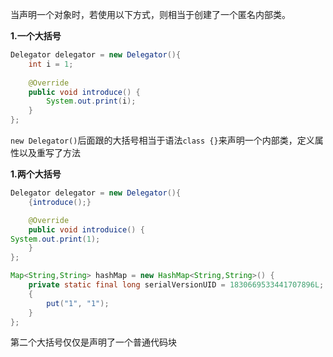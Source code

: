 当声明一个对象时，若使用以下方式，则相当于创建了一个匿名内部类。

**1.一个大括号**

```java
Delegator delegator = new Delegator(){
    int i = 1;
    
    @Override
    public void introduce() {
		System.out.print(i);
    }
};
```

`new Delegator()`后面跟的大括号相当于语法`class {}`来声明一个内部类，定义属性以及重写了方法



**1.两个大括号**

```java
Delegator delegator = new Delegator(){
    {introduce();}

    @Override
    public void introduice() {
System.out.print(1);
    }
};

Map<String,String> hashMap = new HashMap<String,String>() {
    private static final long serialVersionUID = 1830669533441707896L;
    {
        put("1", "1");
    }
};
```

第二个大括号仅仅是声明了一个普通代码块